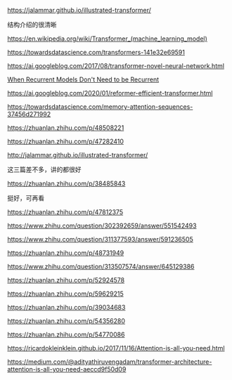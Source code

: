 
https://jalammar.github.io/illustrated-transformer/

结构介绍的很清晰

https://en.wikipedia.org/wiki/Transformer_(machine_learning_model)

https://towardsdatascience.com/transformers-141e32e69591

https://ai.googleblog.com/2017/08/transformer-novel-neural-network.html

[When Recurrent Models Don't Need to be Recurrent](https://bair.berkeley.edu/blog/2018/08/06/recurrent/)

https://ai.googleblog.com/2020/01/reformer-efficient-transformer.html

https://towardsdatascience.com/memory-attention-sequences-37456d271992


https://zhuanlan.zhihu.com/p/48508221

https://zhuanlan.zhihu.com/p/47282410

http://jalammar.github.io/illustrated-transformer/

这三篇差不多，讲的都很好

https://zhuanlan.zhihu.com/p/38485843

挺好，可再看

https://zhuanlan.zhihu.com/p/47812375

https://www.zhihu.com/question/302392659/answer/551542493

https://www.zhihu.com/question/311377593/answer/591236505

https://zhuanlan.zhihu.com/p/48731949

https://www.zhihu.com/question/313507574/answer/645129386

https://zhuanlan.zhihu.com/p/52924578

https://zhuanlan.zhihu.com/p/59629215

https://zhuanlan.zhihu.com/p/39034683

https://zhuanlan.zhihu.com/p/54356280




https://zhuanlan.zhihu.com/p/54770086




https://ricardokleinklein.github.io/2017/11/16/Attention-is-all-you-need.html

https://medium.com/@adityathiruvengadam/transformer-architecture-attention-is-all-you-need-aeccd9f50d09

